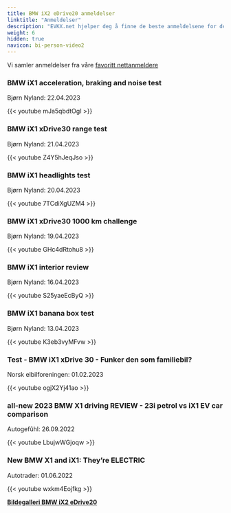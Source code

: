 ```yaml
---
title: BMW iX2 eDrive20 anmeldelser
linktitle: "Anmeldelser"
description: "EVKX.net hjelper deg å finne de beste anmeldelsene for denne modellen."
weight: 6
hidden: true
navicon: bi-person-video2
---
```

Vi samler anmeldelser fra våre [favoritt nettanmeldere](../../../../../guides/evreviewers/)

<div class="container text-center shadow p-2 pe-4 mb-5 bg-body-tertiary rounded border">
<h3>BMW iX1 acceleration, braking and noise test</h3>
<p>Bjørn Nyland: 22.04.2023</p>

{{< youtube mJa5qbdtOgI >}}

</div>
<div class="container text-center shadow p-2 pe-4 mb-5 bg-body-tertiary rounded border">
<h3>BMW iX1 xDrive30 range test</h3>
<p>Bjørn Nyland: 21.04.2023</p>

{{< youtube Z4Y5hJeqJso >}}

</div>
<div class="container text-center shadow p-2 pe-4 mb-5 bg-body-tertiary rounded border">
<h3>BMW iX1 headlights test</h3>
<p>Bjørn Nyland: 20.04.2023</p>

{{< youtube 7TCdiXgUZM4 >}}

</div>
<div class="container text-center shadow p-2 pe-4 mb-5 bg-body-tertiary rounded border">
<h3>BMW iX1 xDrive30 1000 km challenge</h3>
<p>Bjørn Nyland: 19.04.2023</p>

{{< youtube GHc4dRtohu8 >}}

</div>
<div class="container text-center shadow p-2 pe-4 mb-5 bg-body-tertiary rounded border">
<h3>BMW iX1 interior review</h3>
<p>Bjørn Nyland: 16.04.2023</p>

{{< youtube S25yaeEcByQ >}}

</div>
<div class="container text-center shadow p-2 pe-4 mb-5 bg-body-tertiary rounded border">
<h3>BMW iX1 banana box test</h3>
<p>Bjørn Nyland: 13.04.2023</p>

{{< youtube K3eb3vyMFvw >}}

</div>
<div class="container text-center shadow p-2 pe-4 mb-5 bg-body-tertiary rounded border">
<h3>Test - BMW iX1 xDrive 30 - Funker den som familiebil?</h3>
<p>Norsk elbilforeningen: 01.02.2023</p>

{{< youtube ogjX2Yj41ao >}}

</div>
<div class="container text-center shadow p-2 pe-4 mb-5 bg-body-tertiary rounded border">
<h3>all-new 2023 BMW X1 driving REVIEW - 23i petrol vs iX1 EV car comparison</h3>
<p>Autogefûhl: 26.09.2022</p>

{{< youtube LbujwWGjoqw >}}

</div>
<div class="container text-center shadow p-2 pe-4 mb-5 bg-body-tertiary rounded border">
<h3>New BMW X1 and iX1: They’re ELECTRIC</h3>
<p>Autotrader: 01.06.2022</p>

{{< youtube wxkm4Eojfkg >}}

</div>
<div class="mt-3 mb-3">
<a href="../gallery/" class="text-decoration-none text-black">
<strong><i class="bi-arrow-left"></i>Bildegalleri  </strong>
</a>
<a href="../" class="text-decoration-none text-black float-end">
<strong>BMW iX2 eDrive20 <i class="bi-arrow-right"></i></strong>
</a>
</div>
